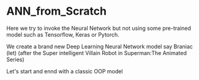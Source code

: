 # ANN_from_Scratch

Here we try to invoke the Neural Network but not using some pre-trained model such as Tensorflow, Keras or Pytorch.

We create a brand new Deep Learning Neural Network model say Braniac (let) (after the Super intelligent Villain Robot in Superman:The Animated Series)

Let's start and ennd with a classic OOP model
